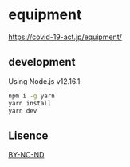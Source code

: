 # equipment

https://covid-19-act.jp/equipment/

## development

Using Node.js v12.16.1

```bash
npm i -g yarn
yarn install
yarn dev
```

## Lisence

[BY-NC-ND](https://creativecommons.org/licenses/by-nc-nd/4.0/deed.ja)
